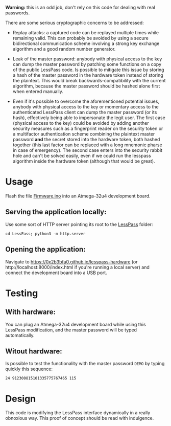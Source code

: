 **Warning:** this is an odd job, don't rely on this code for dealing with real passwords.

There are some serious cryptographic concerns to be addressed:

* Replay attacks: a captured code can be replayed multiple times while remaining valid.
  This can probably be avoided by using a secure bidirectional communication scheme involving a strong key exchange algorithm and a good random number generator.
  
* Leak of the master password: anybody with physical access to the key can dump the master password by patching some functions on a copy of the public LessPass code.
  Is possible to mitigate this issue by storing a hash of the master password in the hardware token instead of storing the plaintext. This would break backwards-compatibility with the current algorithm, because the master password should be hashed alone first when entered manually.

* Even if it's possible to overcome the aforementioned potential issues, anybody with physical access to the key or momentary access to the authenticated LessPass client can dump the master password (or its hash), effectively being able to impersonate the legit user.
  The first case (physical access to the key) could be avoided by adding another security measures such as a fingerprint reader on the security token or a multifactor authentication scheme combining the plaintext master password **and** the secret stored into the hardware token, both hashed together (this last factor can be replaced with a long mnemonic pharse in case of emergency).
  The second case enters into the security rabbit hole and can't be solved easily, even if we could run the lesspass algorithm inside the hardware token (although that would be great).

# Usage

Flash the file [Firmware.ino](/LessPass/Firmware/Firmware.ino) into an Atmega-32u4 development board.

## Serving the application locally:
Use some sort of HTTP server pointing its root to the [LessPass](/LessPass) folder:

    cd LessPass; python3 -m http.server

## Opening the application:
Navigate to https://0x2b3bfa0.github.io/lesspass-hardware (or http://localhost:8000/index.html if you're running a local server) and connect the development board into a USB port.

# Testing

## With hardware:
You can plug an Atmega-32u4 development board while using this LessPass modification, and the master password will be typed automatically.

## Witout hardware:
Is possible to test the functionality with the master password `DEMO` by typing quickly this sequence:

    24 912300815101335775767465 115

# Design

This code is modifying the LessPass interface dynamically in a really obnoxious way. This proof of concept should be read with indulgence.
